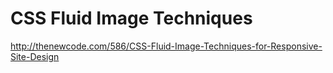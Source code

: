 # CSS Fluid Image Techniques

http://thenewcode.com/586/CSS-Fluid-Image-Techniques-for-Responsive-Site-Design

